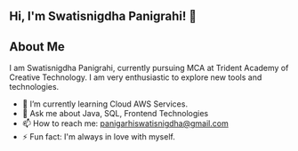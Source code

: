 ## Hi, I'm Swatisnigdha Panigrahi! 👋

## About Me
I am Swatisnigdha Panigrahi, currently pursuing MCA at Trident Academy of Creative Technology. I am very enthusiastic to explore new tools and technologies.

- 🌱 I’m currently learning Cloud AWS Services.
- 💬 Ask me about Java, SQL, Frontend Technologies
- 📫 How to reach me: panigarhiswatisnigdha@gmail.com 
- ⚡ Fun fact: I'm always in love with myself.

